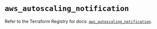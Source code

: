 # `aws_autoscaling_notification`

Refer to the Terraform Registry for docs: [`aws_autoscaling_notification`](https://registry.terraform.io/providers/hashicorp/aws/4.54.0/docs/resources/autoscaling_notification).
